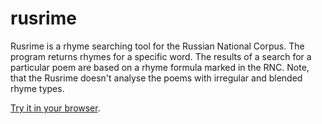 # rusrime
Rusrime is a rhyme searching tool for the Russian National Corpus. The program returns rhymes for a specific word. The results of a search for a particular poem are based on a rhyme formula marked in the RNC. Note, that the Rusrime doesn't analyse the poems with irregular and blended rhyme types.

[Try it in your browser](https://esbudylin.github.io/rusrime/).
